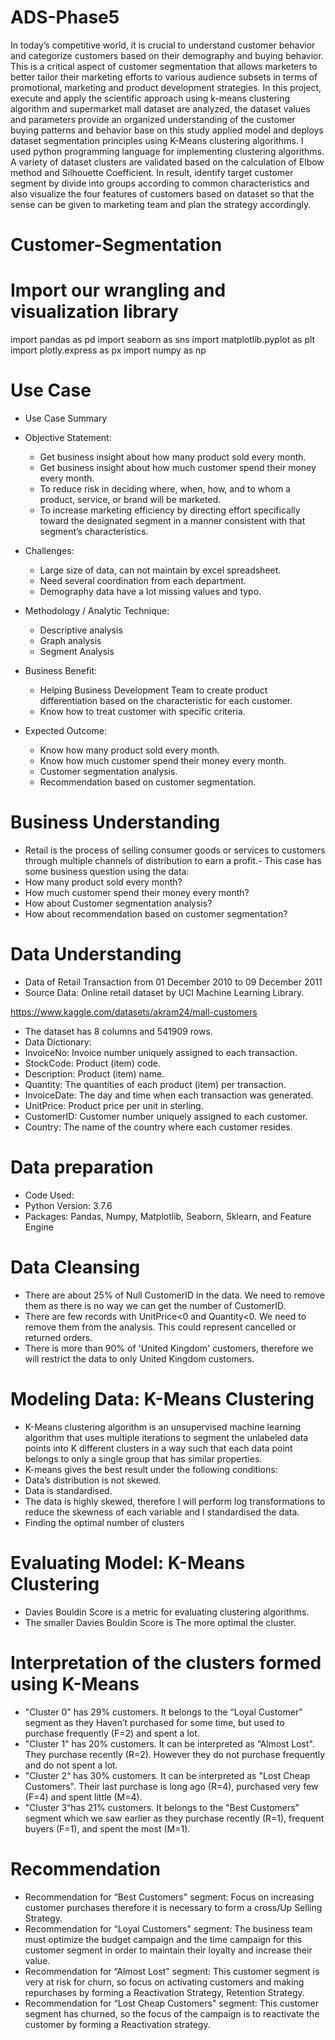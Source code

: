 # ADS-Phase5

In today’s competitive world, it is crucial to understand customer behavior and categorize customers based on their demography and buying behavior.
This is a critical aspect of customer segmentation that allows marketers to better tailor their marketing efforts to various audience subsets in terms of promotional, 
marketing and product development strategies. In this project, execute and apply the scientific approach using k-means clustering algorithm and supermarket mall dataset
are analyzed, the dataset values and parameters provide an organized understanding of the customer buying patterns and behavior base on this study applied model and deploys
dataset segmentation principles using K-Means clustering algorithms. I used python programming language for implementing clustering algorithms. A variety of dataset clusters are
validated based on the calculation of Elbow method and Silhouette Coefficient. In result, identify target customer segment by divide into groups according to common characteristics
and also visualize the four features of customers based on dataset so that the sense can be given to marketing team and plan the strategy accordingly.


# **Customer-Segmentation**
# Import our wrangling and visualization library
import pandas as pd
import seaborn as sns
import matplotlib.pyplot as plt
import plotly.express as px
import numpy as np
# Use Case

- Use Case Summary
- Objective Statement:
  * Get business insight about how many product sold every month.
  * Get business insight about how much customer spend their money every month.
  * To reduce risk in deciding where, when, how, and to whom a product, service, or brand will be marketed.
  * To increase marketing efficiency by directing effort specifically toward the designated segment in a manner consistent with that segment’s characteristics.

- Challenges:
  * Large size of data, can not maintain by excel spreadsheet.
  * Need several coordination from each department.
  * Demography data have a lot missing values and typo.

- Methodology / Analytic Technique:
  * Descriptive analysis
  * Graph analysis
  * Segment Analysis

- Business Benefit:
  * Helping Business Development Team to create product differentiation based on the characteristic for each customer.
  * Know how to treat customer with specific criteria.

- Expected Outcome:
  * Know how many product sold every month.
  * Know how much customer spend their money every month.
  * Customer segmentation analysis.
  * Recommendation based on customer segmentation.
  
# Business Understanding

- Retail is the process of selling consumer goods or services to customers through multiple channels of distribution to earn a profit.- This case has some business question using the data:
- How many product sold every month?
- How much customer spend their money every month?
- How about Customer segmentation analysis?
- How about recommendation based on customer segmentation?

# Data Understanding

- Data of Retail Transaction from 01 December 2010 to 09 December 2011
- Source Data: Online retail dataset by UCI Machine Learning Library. 

https://www.kaggle.com/datasets/akram24/mall-customers

- The dataset has 8 columns and 541909 rows.
- Data Dictionary:
- InvoiceNo: Invoice number uniquely assigned to each transaction. 
- StockCode: Product (item) code.
- Description: Product (item) name.
- Quantity: The quantities of each product (item) per transaction. 
- InvoiceDate: The day and time when each transaction was generated.
- UnitPrice: Product price per unit in sterling.
- CustomerID: Customer number uniquely assigned to each customer.
- Country: The name of the country where each customer resides.

# Data preparation 

- Code Used:
- Python Version: 3.7.6
- Packages: Pandas, Numpy, Matplotlib, Seaborn, Sklearn, and Feature Engine 

# Data Cleansing 

- There are about 25% of Null CustomerID in the data. We need to remove them as there is no way we can get the number of CustomerID.
- There are few records with UnitPrice<0 and Quantity<0. We need to remove them from the analysis. This could represent cancelled or returned orders.
- There is more than 90% of 'United Kingdom' customers, therefore we will restrict the data to only United Kingdom customers.

# Modeling Data: K-Means Clustering
- K-Means clustering algorithm is an unsupervised machine learning algorithm that uses multiple iterations to segment the unlabeled data points into K different clusters in a way such that each data point belongs to only a single group that has similar properties.
- K-means gives the best result under the following conditions:
- Data’s distribution is not skewed.
- Data is standardised.
- The data is highly skewed, therefore I will perform log transformations to reduce the skewness of each variable and I standardised the data.
- Finding the optimal number of clusters

# Evaluating Model: K-Means Clustering
- Davies Bouldin Score is a metric for evaluating clustering algorithms. 
- The smaller Davies Bouldin Score is The more optimal the cluster.

# Interpretation of the clusters formed using K-Means
- "Cluster 0" has 29% customers. It belongs to the “Loyal Customer" segment as they Haven’t purchased for some time, but used to purchase frequently (F=2) and spent a lot. 
- "Cluster 1" has 20% customers. It can be interpreted as “Almost Lost". They purchase recently (R=2). However they do not purchase frequently and do not spent a lot. 
- "Cluster 2“ has 30% customers. It can be interpreted as "Lost Cheap Customers". Their last purchase is long ago (R=4), purchased very few (F=4) and spent little (M=4).
- "Cluster 3“has 21% customers. It belongs to the "Best Customers" segment which we saw earlier as they purchase recently (R=1), frequent buyers (F=1), and spent the most (M=1).

# Recommendation
- Recommendation for “Best Customers" segment: Focus on increasing customer purchases therefore it is necessary to form a cross/Up Selling Strategy.
- Recommendation for “Loyal Customers" segment: The business team must optimize the budget campaign and the time campaign for this customer segment in order to maintain their loyalty and increase their value.
- Recommendation for “Almost Lost" segment: This customer segment is very at risk for churn, so focus on activating customers and making repurchases by forming a Reactivation Strategy, Retention Strategy.
- Recommendation for “Lost Cheap Customers" segment: This customer segment has churned, so the focus of the campaign is to reactivate the customer by forming a Reactivation strategy.
